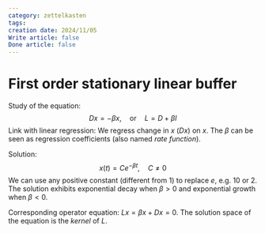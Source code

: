 ```yaml
---
category: zettelkasten
tags: 
creation date: 2024/11/05
Write article: false
Done article: false
---
```

# First order stationary linear buffer

Study of the equation:
$$Dx = -\beta x, \quad\text{or}\quad L = D + \beta I$$
Link with linear regression: We regress change in $x$ ($Dx$) on $x$. The $\beta$ can be seen as regression coefficients (also named *rate function*).

Solution: 
$$x(t) = Ce^{-\beta t}, \quad C \neq 0$$
We can use any positive constant (different from $1$) to replace $e$, e.g. $10$ or $2$. The solution exhibits exponential decay when $\beta >0$ and exponential growth when $\beta < 0$.

Corresponding operator equation: $Lx = \beta x + Dx = 0$. The solution space of the equation is the *kernel* of $L$.